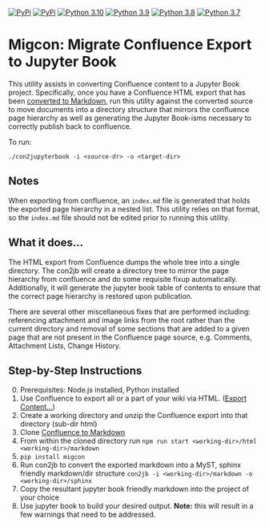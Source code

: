 [![PyPi](https://img.shields.io/pypi/v/migcon.svg)](https://pypi.org/project/migcon/) 
[![PyPi](https://img.shields.io/pypi/wheel/migcon.svg)](https://pypi.org/project/migcon/) 
[![Python 3.10](https://img.shields.io/badge/python-3.10-blue.svg)](https://www.python.org/downloads/release/python-3100/) 
[![Python 3.9](https://img.shields.io/badge/python-3.9-blue.svg)](https://www.python.org/downloads/release/python-390/) 
[![Python 3.8](https://img.shields.io/badge/python-3.8-blue.svg)](https://www.python.org/downloads/release/python-380/) 
[![Python 3.7](https://img.shields.io/badge/python-3.7-blue.svg)](https://www.python.org/downloads/release/python-370/) 

# Migcon: Migrate Confluence Export to Jupyter Book

This utility assists in converting Confluence content to a Jupyter Book project. Specifically, once you have a
Confluence HTML export that has been [converted to Markdown](https://github.com/meridius/confluence-to-markdown),
run this utility against the converted source to move documents into a directory structure that mirrors
the confluence page hierarchy as well as generating the Jupyter Book-isms necessary to correctly publish
back to confluence.

To run:

```shell
./con2jupyterbook -i <source-dr> -o <target-dir>
```

## Notes

When exporting from confluence, an `index.md` file is generated that holds the exported page hierarchy in a
nested list. This utility relies on that format, so the `index.md` file should not be edited prior to running 
this utility.

## What it does...

The HTML export from Confluence dumps the whole tree into a single directory. The con2jb will create a 
directory tree to mirror the page hierarchy from confluence and do some requisite fixup automatically. Additionally,
it will generate the jupyter book table of contents to ensure that the correct page hierarchy is restored upon 
publication.

There are several other miscellaneous fixes that are performed including: referencing attachment and image links
from the root rather than the current directory and removal of some sections that are added to a given page that are not
present in the Confluence page source, e.g. Comments, Attachment Lists, Change History.

## Step-by-Step Instructions

0) Prerequisites: Node.js installed, Python installed
1) Use Confluence to export all or a part of your wiki via HTML. 
   ([Export Content...](https://confluence.atlassian.com/doc/export-content-to-word-pdf-html-and-xml-139475.html))
2) Create a working directory and unzip the Confluence export into that directory (sub-dir html)
3) Clone [Confluence to Markdown](https://github.com/meridius/confluence-to-markdown)
4) From within the cloned directory run `npm run start <working-dir>/html <working-dir>/markdown`
5) `pip install migcon`
6) Run con2jb to convert the exported markdown into a MyST, sphinx friendly markdown/dir structure
    `con2jb -i <working-dir>/markdown -o <working-dir>/sphinx`
7) Copy the resultant jupyter book friendly markdown into the project of your choice
8) Use jupyter book to build your desired output. **Note:** this will result in a few warnings that 
    need to be addressed. 
